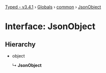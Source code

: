 [Typed - v3.4.1](../README.md) › [Globals](../globals.md) › [common](../modules/common.md) › [JsonObject](common.jsonobject.md)

# Interface: JsonObject

## Hierarchy

* object

  ↳ **JsonObject**
